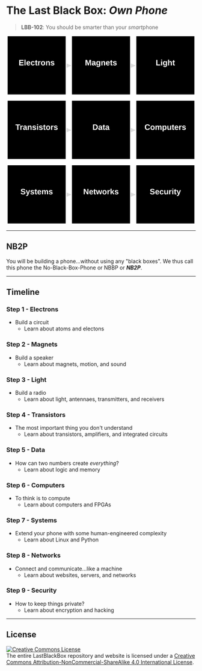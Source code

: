 # The Last Black Box: *Own Phone*

> **LBB-102**: You should be smarter than your *smart*phone

<p align="center">
<img src="_designs/layout/ownphone_layout.png" alt="LBB ownphone layout" width="500" height="500">
</p>

----

## NB2P

You will be building a phone...without using any "black boxes". We thus call this phone the No-Black-Box-Phone or NBBP or ***NB2P***.

----

## Timeline

### Step 1 - Electrons

- Build a circuit
  - Learn about atoms and electons

### Step 2 - Magnets

- Build a speaker
  - Learn about magnets, motion, and sound

### Step 3 - Light

- Build a radio
  - Learn about light, antennaes, transmitters, and receivers

### Step 4 - Transistors

- The most important thing you don't understand
  - Learn about transistors, amplifiers, and integrated circuits

### Step 5 - Data

- How can two numbers create *everything*?
  - Learn about logic and memory

### Step 6 - Computers

- To think is to compute
  - Learn about computers and FPGAs

### Step 7 - Systems

- Extend your phone with some human-engineered complexity
  - Learn about Linux and Python

### Step 8 - Networks

- Connect and communicate...like a machine
  - Learn about websites, servers, and networks

### Step 9 - Security

- How to keep things private?
  - Learn about encryption and hacking

----

## License

<a rel="license" href="http://creativecommons.org/licenses/by-nc-sa/4.0/"><img alt="Creative Commons License" style="border-width:0" src="https://i.creativecommons.org/l/by-nc-sa/4.0/88x31.png" /></a><br />The entire LastBlackBox repository and website is licensed under a <a rel="license" href="http://creativecommons.org/licenses/by-nc-sa/4.0/">Creative Commons Attribution-NonCommercial-ShareAlike 4.0 International License</a>.
